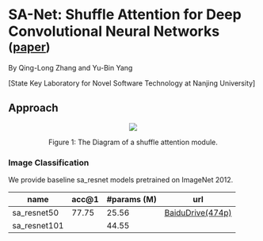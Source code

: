 # SA-Net: Shuffle Attention for Deep Convolutional Neural Networks <sub>([paper](https://arxiv.org/pdf/2102.00240.pdf))</sub>
By Qing-Long Zhang and Yu-Bin Yang

[State Key Laboratory for Novel Software Technology at Nanjing University]

## Approach
<div align="center">
  <img src="https://github.com/wofmanaf/SA-Net/blob/main/figures/sa.png">
</div>
<p align="center">
  Figure 1: The Diagram of a shuffle attention module.
</p>

### Image Classification

We provide baseline sa_resnet models pretrained on ImageNet 2012.

| name | acc@1 | #params (M) | url |
| --- | --- | --- | --- |
| sa_resnet50 | 77.75 | 25.56 | [BaiduDrive(474p)](https://pan.baidu.com/s/1-TEXeMjprUDyx013l3vZIQ)|
| sa_resnet101 |  | 44.55 | |
